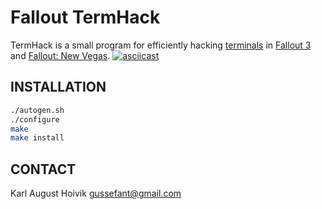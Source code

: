 Fallout TermHack
================

TermHack is a small program for efficiently hacking [terminals](http://fallout.wikia.com/wiki/Terminal) in [Fallout 3](http://fallout.wikia.com/wiki/Fallout_3) and [Fallout: New Vegas](http://fallout.wikia.com/wiki/Fallout:_New_Vegas).
[![asciicast](https://asciinema.org/a/dqhsl94sveocezbxjfkwzkme8.png)](https://asciinema.org/a/dqhsl94sveocezbxjfkwzkme8)

INSTALLATION
------------
```sh
./autogen.sh
./configure
make
make install
```

CONTACT
-------

Karl August Hoivik
gussefant@gmail.com
